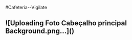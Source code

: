 #Cafeteria--Vigilate
<h2 projeto visa em mostrar um site de cafeteria e seus produtos, juntamente com um cadastro de reserva de clientes<h2/>
![Uploading Foto Cabeçalho principal Background.png…]()
